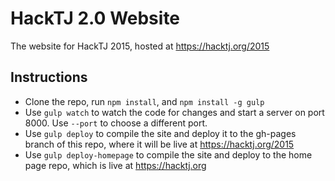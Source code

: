 HackTJ 2.0 Website
==================
The website for HackTJ 2015, hosted at https://hacktj.org/2015

Instructions
------------
 - Clone the repo, run `npm install`, and `npm install -g gulp`
 - Use `gulp watch` to watch the code for changes and start a server on port 8000. Use `--port` to choose a different port.
 - Use `gulp deploy` to compile the site and deploy it to the gh-pages branch of this repo, where it will be live at https://hacktj.org/2015
 - Use `gulp deploy-homepage` to compile the site and deploy to the home page repo, which is live at https://hacktj.org


